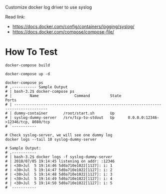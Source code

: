 Customize docker log driver to use syslog

Read link:
- https://docs.docker.com/config/containers/logging/syslog/
- https://docs.docker.com/compose/compose-file/

# How To Test

```
docker-compose build

docker-compose up -d

docker-compose ps
# ,----------- Sample Output
# | bash-3.2$ docker-compose ps
# |        Name                Command         State                 Ports               
# | -------------------------------------------------------------------------------------
# | dummy-container       /root/start.sh       Up                                        
# | syslog-dummy-server   /srv/tcp-to-stdout   Up      0.0.0.0:12346->12346/tcp, 8080/tcp
# `-----------

# Check syslog-server, we will see one dummy log
docker logs --tail 10 syslog-dummy-server

# Sample Output:
# ,-----------
# | bash-3.2$ docker logs -f syslog-dummy-server
# | 2018/07/05 19:14:45 listening on addr: :12346
# | <30>Jul  5 19:14:46 5d0a710e1022[1127]: i: 1
# | <30>Jul  5 19:14:47 5d0a710e1022[1127]: i: 2
# | <30>Jul  5 19:14:48 5d0a710e1022[1127]: i: 3
# | <30>Jul  5 19:14:49 5d0a710e1022[1127]: i: 4
# | <30>Jul  5 19:14:50 5d0a710e1022[1127]: i: 5
# `-----------
```
